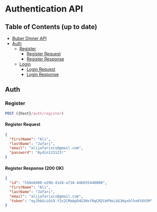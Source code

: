 # Authentication API

## Table of Contents (up to date)
- [Buber Dinner API](#buber-dinner-api)
- [Auth](#auth)
  - [Register](#register)
    - [Register Request](#register-request)
    - [Register Response](#register-response)
  - [Login](#login)
    - [Login Request](#login-request)
    - [Login Response](#login-response)

## Auth

### Register

```js
POST ({host}/auth/register)
```

#### Register Request

```json
{
  "firstName": "Ali",
  "lastName": "Jafari",
  "email": "alijafarixcs@gmail.com",
  "password": "Aydin123123!"
}
```
#### Register Response (200 OK)

```json
{
  "id": "550e8400-e29b-41d4-a716-446655440000",
  "firstName": "Ali",
  "lastName": "Jafari",
  "email": "alijafarixcs@gmail.com",
  "token": "eyJhbGciOi9.Y3z2CMaApD4G3Hxf0qCM2CmP9oLbG3HyxblhxKtUV5M"
}
```
